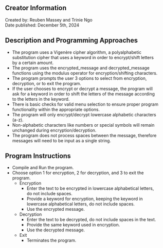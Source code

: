 ## Creator Information
Created by: Reuben Massey and Trinie Ngo  
Date published: December 5th, 2024

## Description and Programming Approaches
- The program uses a Vigenère cipher algorithm, a polyalphabetic substitution cipher that uses a keyword in order to encrypt/shift letters by a certain amount.
- The program uses the encrypted_message and decrypted_message functions using the modulus operator for encryption/shifting characters.
- The program prompts the user 3 options to select from encryption, decryption, or to exit the program.
- If the user chooses to encrypt or decrypt a message, the program will ask for a keyword in order to shift the letters of the message according to the letters in the keyword.
- There is basic checks for valid menu selection to ensure proper program functionality within the appropriate options.
- The program will only encrypt/decrypt lowercase alphabetic characters (a-z).
- Non-alphabetic characters like numbers or special symbols will remain unchanged during encryption/decryption.
- The program does not process spaces between the message, therefore messages will need to be input as a single string.

## Program Instructions
- Compile and Run the program.
- Choose option 1 for encryption, 2 for decryption, and 3 to exit the program.
  - Encryption
    - Enter the text to be encrypted in lowercase alphabetical letters, do not include spaces.
    - Provide a keyword for encryption, keeping the keyword in lowercase alphabetical letters, do not include spaces.
    - Use the encrypted message.
  - Decryption
    - Enter the text to be decrypted, do not include spaces in the text.
    - Provide the same keyword used in encryption.
    - Use the decrypted message.
  - Exit
    - Terminates the program.

